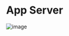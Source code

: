 # App Server

![image](https://github.com/miniproject4-team4/SPRING-BOOT-APP-SERVER/assets/148880521/03f33863-9628-4dec-adf3-353c0dfd24b4)


